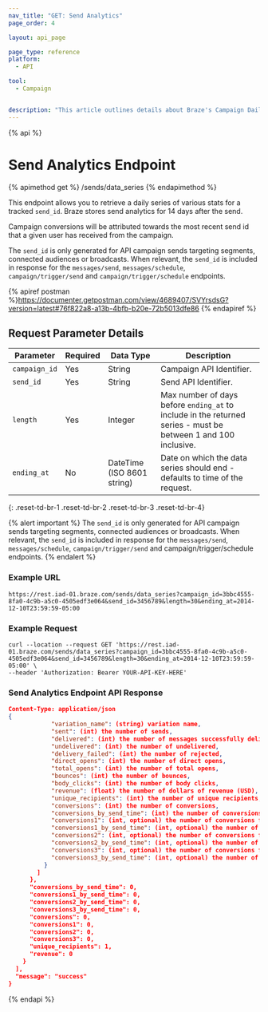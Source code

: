 ```yaml
---
nav_title: "GET: Send Analytics"
page_order: 4

layout: api_page

page_type: reference
platform:
  - API

tool:
  - Campaign


description: "This article outlines details about Braze's Campaign Daily Stats by Send ID endpoint."
---
```

{% api %}
# Send Analytics Endpoint
{% apimethod get %}
/sends/data_series
{% endapimethod %}

This endpoint allows you to retrieve a daily series of various stats for a tracked `send_id`. Braze stores send analytics for 14 days after the send.

Campaign conversions will be attributed towards the most recent send id that a given user has received from the campaign.

The `send_id` is only generated for API campaign sends targeting segments, connected audiences or broadcasts. When relevant, the `send_id` is included in response for the `messages/send`, `messages/schedule`, `campaign/trigger/send` and `campaign/trigger/schedule` endpoints.


{% apiref postman %}https://documenter.getpostman.com/view/4689407/SVYrsdsG?version=latest#76f822a8-a13b-4bfb-b20e-72b5013dfe86 {% endapiref %}

## Request Parameter Details

| Parameter | Required | Data Type | Description |
| --------- | -------- | --------- |------------ |
| `campaign_id` | Yes | String | Campaign API Identifier. |
| `send_id` | Yes | String | Send API Identifier. |
| `length` | Yes | Integer | Max number of days before `ending_at` to include in the returned series - must be between 1 and 100 inclusive. |
| `ending_at` | No | DateTime (ISO 8601 string) | Date on which the data series should end - defaults to time of the request. |
{: .reset-td-br-1 .reset-td-br-2 .reset-td-br-3  .reset-td-br-4}

{% alert important %}
The `send_id` is only generated for API campaign sends targeting segments, connected audiences or broadcasts. When relevant, the `send_id` is included in response for the `messages/send`, `messages/schedule`, `campaign/trigger/send` and campaign/trigger/schedule endpoints.
{% endalert %}

### Example URL
`https://rest.iad-01.braze.com/sends/data_series?campaign_id=3bbc4555-8fa0-4c9b-a5c0-4505edf3e064&send_id=3456789&length=30&ending_at=2014-12-10T23:59:59-05:00`

### Example Request 
```
curl --location --request GET 'https://rest.iad-01.braze.com/sends/data_series?campaign_id=3bbc4555-8fa0-4c9b-a5c0-4505edf3e064&send_id=3456789&length=30&ending_at=2014-12-10T23:59:59-05:00' \
--header 'Authorization: Bearer YOUR-API-KEY-HERE'
```

### Send Analytics Endpoint API Response

```json
Content-Type: application/json
{
            "variation_name": (string) variation name,
            "sent": (int) the number of sends,
            "delivered": (int) the number of messages successfully delivered,
            "undelivered": (int) the number of undelivered,
            "delivery_failed": (int) the number of rejected,
            "direct_opens": (int) the number of direct opens,
            "total_opens": (int) the number of total opens,
            "bounces": (int) the number of bounces,
            "body_clicks": (int) the number of body clicks,
            "revenue": (float) the number of dollars of revenue (USD),
            "unique_recipients": (int) the number of unique recipients,
            "conversions": (int) the number of conversions,
            "conversions_by_send_time": (int) the number of conversions,
            "conversions1": (int, optional) the number of conversions for the second conversion event,
            "conversions1_by_send_time": (int, optional) the number of conversions for the second conversion event by send time,
            "conversions2": (int, optional) the number of conversions for the third conversion event,
            "conversions2_by_send_time": (int, optional) the number of conversions for the third conversion event by send time,
            "conversions3": (int, optional) the number of conversions for the fourth conversion event,
            "conversions3_by_send_time": (int, optional) the number of conversions for the fourth conversion event by send time
          }
        ]
      },
      "conversions_by_send_time": 0,
      "conversions1_by_send_time": 0,
      "conversions2_by_send_time": 0,
      "conversions3_by_send_time": 0,
      "conversions": 0,
      "conversions1": 0,
      "conversions2": 0,
      "conversions3": 0,
      "unique_recipients": 1,
      "revenue": 0
    }
  ],
  "message": "success"
}
```

{% endapi %}
